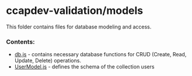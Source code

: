 # ccapdev-validation/models

This folder contains files for database modeling and access.

### Contents:
- [db.js](db.js) - contains necessary database functions for CRUD (Create, Read, Update, Delete) operations.
- [UserModel.js](UserModel.js) - defines the schema of the collection users
